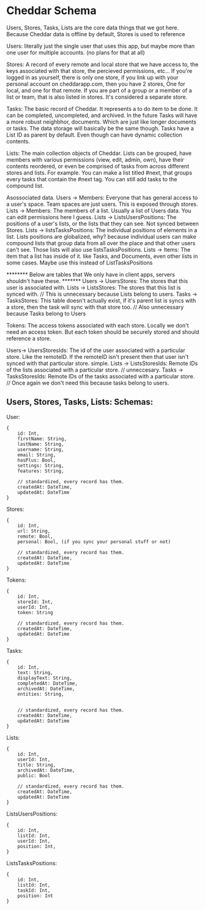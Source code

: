 #  Cheddar Schema

Users, Stores, Tasks, Lists are the core data things that we got here. Because Cheddar data is offline by default, Stores is used to reference 

Users: literally just the single user that uses this app, but maybe more than one user for multiple accounts. (no plans for that at all)

Stores: A record of every remote and local store that we have access to, the keys associated with that store, the percieved permissions, etc... If you're logged in as yourself, there is only one store, if you link up with your personal account on cheddarapp.com, then you have 2 stores, One for local, and one for that remote. If you are part of a group or a member of a list or team, that is also listed in stores. It's considered a separate store.

Tasks: The basic record of Cheddar. It represents a to do item to be done. It can be completed, uncompleted, and archived. In the future Tasks will have a more robust neighbhor, documents. Which are just like longer documents or tasks. The data storage will basically be the same though. Tasks have a List ID as parent by default. Even though can have dynamic collection contents.

Lists: The main collection objects of Cheddar. Lists can be grouped, have members with various permissions (view, edit, admin, own), have their contents reordered, or even be comprised of tasks from across different stores and lists. For example. You can make a list titled #next, that groups every tasks that contain the #next tag. You can still add tasks to the compound list.

Asossociated data.
Users -> Members: Everyone that has general access to a user's space. Team spaces are just users. This is exposed through stores.
Lists -> Members: The members of a list. Usually a list of Users data. You can edit permissions here I guess.
Lists -> ListsUsersPositions: The positions of a user's lists, or the lists that they can see. Not synced between Stores.
Lists -> listsTasksPositions: The individual positions of elements in a list. Lists positions are globalized, why? because individual users can make compound lists that group data from all over the place and that other users can't see. Those lists will also use listsTasksPositions.
Lists -> Items: The item that a list has inside of it. like Tasks, and Documents, even other lists in some cases. Maybe use this instead of ListTasksPositions

******** Below are tables that We only have in client apps, servers shouldn't have these. *******
Users -> UsersStores: The stores that this user is associated with. 
Lists -> ListsStores:  The stores that this list is synced with. // This is unnecessary because Lists belong to users.
Tasks -> TasksStores: This table doesn't actually exist, if it's parent list is syncs with a store, then the task will sync with that store too. // Also unnecessary because Tasks belong to Users

Tokens: The access tokens associated with each store. Locally we don't need an access token. But each token should be securely stored and should reference a store. 

Users-> UsersStoresIds: The id of the user associated with a particular store. Like the remoteID. If the remoteID isn't present then that user isn't synced with that particular store. simple.
Lists -> ListsStoresIds: Remote IDs of the lists associated with a particular store. // unneccesary.
Tasks -> TasksStoresIds: Remote IDs of the tasks associated with a particular store. // Once again we don't need this because tasks belong to users.


## Users, Stores, Tasks, Lists: Schemas: 

User:
```
{
    id: Int,
    firstName: String,
    lastName: String,
    username: String,
    email: String,
    hasPlus: Bool,
    settings: String,
    features: String,
    
    // standardized, every record has them.
    createdAt: DateTime,
    updatedAt: DateTime
}
```

Stores:
```
{
    id: Int,
    url: String,
    remote: Bool,
    personal: Bool, (if you sync your personal stuff or not)
    
    // standardized, every record has them.
    createdAt: DateTime,
    updatedAt: DateTime
}
```

Tokens:
```
{
    id: Int,
    storeId: Int,
    userId: Int,
    token: String
    
    // standardized, every record has them.
    createdAt: DateTime,
    updatedAt: DateTime
}
```

Tasks:
```
{
    id: Int,
    text: String,
    displayText: String,
    completedAt: DateTime,
    archivedAt: DateTime,
    entities: String,
    
    
    // standardized, every record has them.
    createdAt: DateTime,
    updatedAt: DateTime
}
```

Lists:
```
{
    id: Int,
    userId: Int,
    title: String,
    archivedAt: DateTime,
    public: Bool

    // standardized, every record has them.
    createdAt: DateTime,
    updatedAt: DateTime
}
```

ListsUsersPositions:
```
{
    id: Int,
    listId: Int,
    userId: Int,
    position: Int,
}
```

ListsTasksPositions:
```
{
    id: Int,
    listId: Int,
    taskId: Int,
    position: Int
}
```



